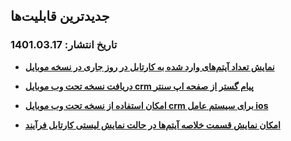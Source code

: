 ## جدیدترین قابلیت‌ها

### تاریخ انتشار: 1401.03.17 

- **[نمایش تعداد آیتم‌های وارد شده به کارتابل در روز جاری در نسخه موبایل](https://github.com/1stco/PayamGostarDocs/blob/master/releasenote/2.6.0/MobileApp.md)** 

- **[دریافت نسخه تحت وب موبایل crm پیام گستر از صفحه اپ سنتر
](https://github.com/1stco/PayamGostarDocs/blob/master/releasenote/2.6.0/MobileApp.md)**

- **[امکان استفاده از نسخه تحت وب موبایل crm برای سیستم عامل ios
](https://github.com/1stco/PayamGostarDocs/blob/master/releasenote/2.6.0/MobileApp.md)** 

- **[امکان نمایش قسمت خلاصه آیتم‌ها در حالت نمایش لیستی کارتابل فرآیند](https://github.com/1stco/PayamGostarDocs/blob/master/releasenote/2.6.0/usercartable/usercartable.md)**
